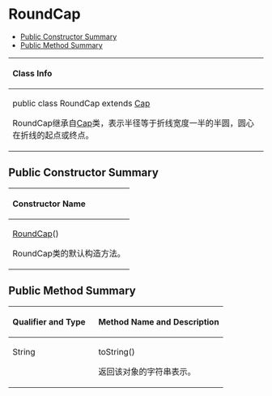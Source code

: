 # RoundCap<a name="ZH-CN_TOPIC_0000001145941061"></a>

-   [Public Constructor Summary](#section12302332198)
-   [Public Method Summary](#section181688478190)


<a name="table21898mcpsimp"></a>
<table><thead align="left"><tr id="row21902mcpsimp"><th class="cellrowborder" valign="top" width="100%" id="mcps1.1.2.1.1"><p id="p21904mcpsimp"><a name="p21904mcpsimp"></a><a name="p21904mcpsimp"></a>Class Info</p>
</th>
</tr>
</thead>
<tbody><tr id="row21905mcpsimp"><td class="cellrowborder" valign="top" width="100%" headers="mcps1.1.2.1.1 "><p id="p47601632164319"><a name="p47601632164319"></a><a name="p47601632164319"></a>public class RoundCap extends <a href="cap.md">Cap</a></p>
<p id="p21907mcpsimp"><a name="p21907mcpsimp"></a><a name="p21907mcpsimp"></a>RoundCap继承自<a href="cap.md">Cap</a>类，表示半径等于折线宽度一半的半圆，圆心在折线的起点或终点。</p>
</td>
</tr>
</tbody>
</table>

## Public Constructor Summary<a name="section12302332198"></a>

<a name="table21911mcpsimp"></a>
<table><thead align="left"><tr id="row21915mcpsimp"><th class="cellrowborder" valign="top" width="100%" id="mcps1.1.2.1.1"><p id="p145mcpsimp"><a name="p145mcpsimp"></a><a name="p145mcpsimp"></a>Constructor Name</p>
</th>
</tr>
</thead>
<tbody><tr id="row21918mcpsimp"><td class="cellrowborder" valign="top" width="100%" headers="mcps1.1.2.1.1 "><p id="p21920mcpsimp"><a name="p21920mcpsimp"></a><a name="p21920mcpsimp"></a><a href="roundcap.md">RoundCap</a>()</p>
<p id="p16995134313519"><a name="p16995134313519"></a><a name="p16995134313519"></a>RoundCap类的默认构造方法。</p>
</td>
</tr>
</tbody>
</table>

## Public Method Summary<a name="section181688478190"></a>

<a name="table21922mcpsimp"></a>
<table><thead align="left"><tr id="row21927mcpsimp"><th class="cellrowborder" valign="top" width="40%" id="mcps1.1.3.1.1"><p id="p081120285386"><a name="p081120285386"></a><a name="p081120285386"></a>Qualifier and Type</p>
</th>
<th class="cellrowborder" valign="top" width="60%" id="mcps1.1.3.1.2"><p id="p681112883813"><a name="p681112883813"></a><a name="p681112883813"></a>Method Name and Description</p>
</th>
</tr>
</thead>
<tbody><tr id="row21932mcpsimp"><td class="cellrowborder" valign="top" width="40%" headers="mcps1.1.3.1.1 "><p id="p21934mcpsimp"><a name="p21934mcpsimp"></a><a name="p21934mcpsimp"></a>String</p>
</td>
<td class="cellrowborder" valign="top" width="60%" headers="mcps1.1.3.1.2 "><p id="p21936mcpsimp"><a name="p21936mcpsimp"></a><a name="p21936mcpsimp"></a>toString()</p>
<p id="p47821330735"><a name="p47821330735"></a><a name="p47821330735"></a>返回该对象的字符串表示。</p>
</td>
</tr>
</tbody>
</table>

